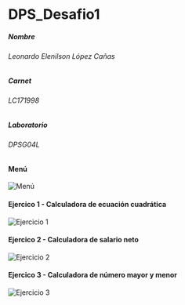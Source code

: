# DPS_Desafio1

##### Nombre
###### Leonardo Elenilson López Cañas
##### Carnet
###### LC171998
##### Laboratorio
###### DPSG04L

#### Menú
![Menú](Screenshots/Menu.png)

#### Ejercico 1 - Calculadora de ecuación cuadrática
![Ejercicio 1](Screenshots/Ejercicio1.png)

#### Ejercico 2 - Calculadora de salario neto
![Ejercicio 2](Screenshots/Ejercicio2.png)

#### Ejercico 3 - Calculadora de número mayor y menor
![Ejercicio 3](Screenshots/Ejercicio3.png)